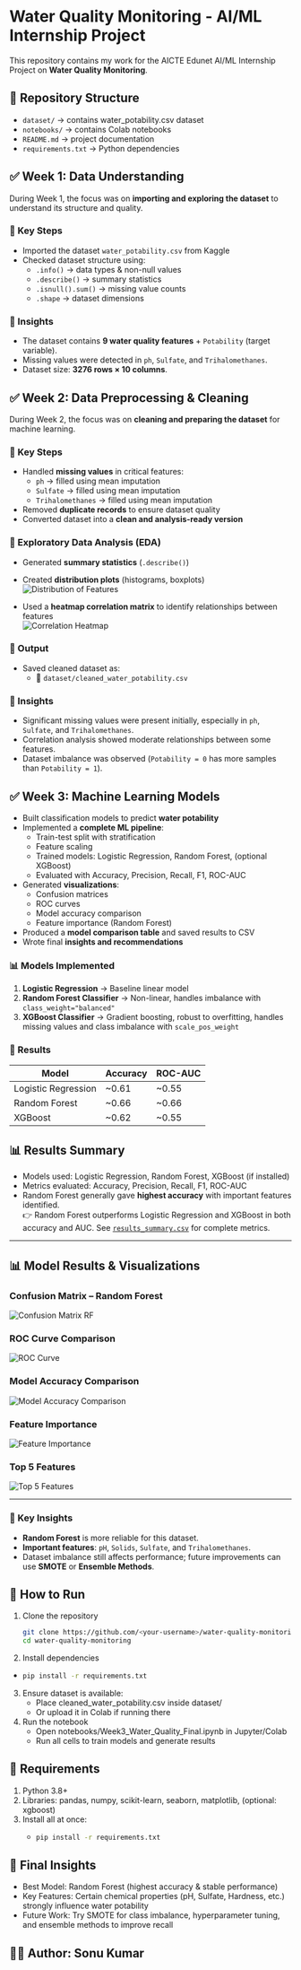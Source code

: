 # Water Quality Monitoring - AI/ML Internship Project

This repository contains my work for the AICTE Edunet AI/ML Internship Project on **Water Quality Monitoring**.

## 📂 Repository Structure
- `dataset/` → contains water_potability.csv dataset  
- `notebooks/` → contains Colab notebooks  
- `README.md` → project documentation  
- `requirements.txt` → Python dependencies  

## ✅ Week 1: Data Understanding  

During Week 1, the focus was on **importing and exploring the dataset** to understand its structure and quality.  

### 🔹 Key Steps
- Imported the dataset `water_potability.csv` from Kaggle  
- Checked dataset structure using:  
  - `.info()` → data types & non-null values  
  - `.describe()` → summary statistics  
  - `.isnull().sum()` → missing value counts  
  - `.shape` → dataset dimensions

### 🔹 Insights
- The dataset contains **9 water quality features** + `Potability` (target variable).  
- Missing values were detected in `ph`, `Sulfate`, and `Trihalomethanes`.  
- Dataset size: **3276 rows × 10 columns**.  


## ✅ Week 2: Data Preprocessing & Cleaning  

During Week 2, the focus was on **cleaning and preparing the dataset** for machine learning.  

### 🔹 Key Steps
- Handled **missing values** in critical features:  
  - `ph` → filled using mean imputation  
  - `Sulfate` → filled using mean imputation  
  - `Trihalomethanes` → filled using mean imputation  
- Removed **duplicate records** to ensure dataset quality  
- Converted dataset into a **clean and analysis-ready version**  

### 🔹 Exploratory Data Analysis (EDA)
- Generated **summary statistics** (`.describe()`)  
- Created **distribution plots** (histograms, boxplots)  
  ![Distribution of Features](images/distribution.png)  

- Used a **heatmap correlation matrix** to identify relationships between features  
  ![Correlation Heatmap](images/heatmap.png)  

### 🔹 Output
- Saved cleaned dataset as:  
  - 📂 `dataset/cleaned_water_potability.csv`  

### 🔹 Insights
- Significant missing values were present initially, especially in `ph`, `Sulfate`, and `Trihalomethanes`.  
- Correlation analysis showed moderate relationships between some features.  
- Dataset imbalance was observed (`Potability = 0` has more samples than `Potability = 1`).  


## ✅ Week 3: Machine Learning Models
- Built classification models to predict **water potability**
- Implemented a **complete ML pipeline**:
  - Train-test split with stratification  
  - Feature scaling  
  - Trained models: Logistic Regression, Random Forest, (optional XGBoost)  
  - Evaluated with Accuracy, Precision, Recall, F1, ROC-AUC  
- Generated **visualizations**:
  - Confusion matrices  
  - ROC curves  
  - Model accuracy comparison  
  - Feature importance (Random Forest)  
- Produced a **model comparison table** and saved results to CSV  
- Wrote final **insights and recommendations** 

### 📊 Models Implemented
1. **Logistic Regression** → Baseline linear model  
2. **Random Forest Classifier** → Non-linear, handles imbalance with `class_weight="balanced"`
3. **XGBoost Classifier** → Gradient boosting, robust to overfitting, handles missing values and class imbalance with `scale_pos_weight`

### 🔹 Results
| Model                | Accuracy | ROC-AUC |
|-----------------------|----------|---------|
| Logistic Regression   | ~0.61    | ~0.55   |
| Random Forest         | ~0.66    | ~0.66   |
| XGBoost               | ~0.62    | ~0.55   |

## 📊 Results Summary
- Models used: Logistic Regression, Random Forest, XGBoost (if installed)  
- Metrics evaluated: Accuracy, Precision, Recall, F1, ROC-AUC  
- Random Forest generally gave **highest accuracy** with important features identified.  
👉 Random Forest outperforms Logistic Regression and XGBoost in both accuracy and AUC.
See [`results_summary.csv`](./results_summary.csv) for complete metrics.

---

## 📊 Model Results & Visualizations  

### Confusion Matrix – Random Forest  
![Confusion Matrix RF](images/confusion_matrix_rf.png)  

### ROC Curve Comparison  
![ROC Curve](images/roc_curve_rf.png)  

### Model Accuracy Comparison  
![Model Accuracy Comparison](images/model_accuracy.png)  

### Feature Importance  
![Feature Importance](images/feature_importance.png)  

### Top 5 Features  
![Top 5 Features](images/top5_features.png)  

---

### 🔹 Key Insights
- **Random Forest** is more reliable for this dataset.  
- **Important features**: `pH`, `Solids`, `Sulfate`, and `Trihalomethanes`.  
- Dataset imbalance still affects performance; future improvements can use **SMOTE** or **Ensemble Methods**.  

## 🚀 How to Run
1. Clone the repository  
   ```bash
   git clone https://github.com/<your-username>/water-quality-monitoring.git
   cd water-quality-monitoring
2. Install dependencies
  - ```bash
    pip install -r requirements.txt
3. Ensure dataset is available:
   - Place cleaned_water_potability.csv inside dataset/
   - Or upload it in Colab if running there
4. Run the notebook
   - Open notebooks/Week3_Water_Quality_Final.ipynb in Jupyter/Colab
   - Run all cells to train models and generate results

## 🔧 Requirements
1. Python 3.8+
2. Libraries: pandas, numpy, scikit-learn, seaborn, matplotlib, (optional: xgboost)
3. Install all at once:
   - ```bash
     pip install -r requirements.txt

## 📝 Final Insights
- Best Model: Random Forest (highest accuracy & stable performance)
- Key Features: Certain chemical properties (pH, Sulfate, Hardness, etc.) strongly influence water potability
- Future Work: Try SMOTE for class imbalance, hyperparameter tuning, and ensemble methods to improve recall

## 👨‍💻 Author: Sonu Kumar
